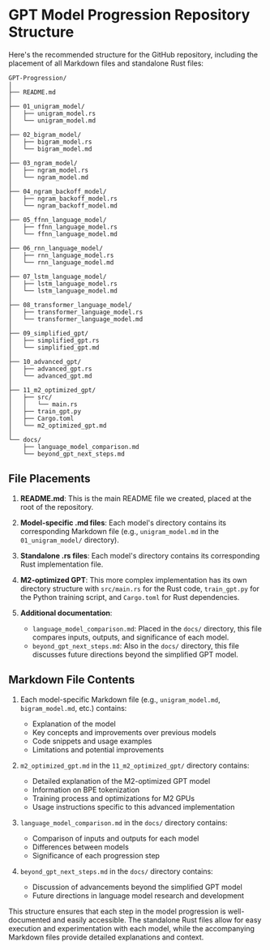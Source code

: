 # GPT Model Progression Repository Structure

Here's the recommended structure for the GitHub repository, including the placement of all Markdown files and standalone Rust files:

```
GPT-Progression/
│
├── README.md
│
├── 01_unigram_model/
│   ├── unigram_model.rs
│   └── unigram_model.md
│
├── 02_bigram_model/
│   ├── bigram_model.rs
│   └── bigram_model.md
│
├── 03_ngram_model/
│   ├── ngram_model.rs
│   └── ngram_model.md
│
├── 04_ngram_backoff_model/
│   ├── ngram_backoff_model.rs
│   └── ngram_backoff_model.md
│
├── 05_ffnn_language_model/
│   ├── ffnn_language_model.rs
│   └── ffnn_language_model.md
│
├── 06_rnn_language_model/
│   ├── rnn_language_model.rs
│   └── rnn_language_model.md
│
├── 07_lstm_language_model/
│   ├── lstm_language_model.rs
│   └── lstm_language_model.md
│
├── 08_transformer_language_model/
│   ├── transformer_language_model.rs
│   └── transformer_language_model.md
│
├── 09_simplified_gpt/
│   ├── simplified_gpt.rs
│   └── simplified_gpt.md
│
├── 10_advanced_gpt/
│   ├── advanced_gpt.rs
│   └── advanced_gpt.md
│
├── 11_m2_optimized_gpt/
│   ├── src/
│   │   └── main.rs
│   ├── train_gpt.py
│   ├── Cargo.toml
│   └── m2_optimized_gpt.md
│
└── docs/
    ├── language_model_comparison.md
    └── beyond_gpt_next_steps.md
```

## File Placements

1. **README.md**: This is the main README file we created, placed at the root of the repository.

2. **Model-specific .md files**: Each model's directory contains its corresponding Markdown file (e.g., `unigram_model.md` in the `01_unigram_model/` directory).

3. **Standalone .rs files**: Each model's directory contains its corresponding Rust implementation file.

4. **M2-optimized GPT**: This more complex implementation has its own directory structure with `src/main.rs` for the Rust code, `train_gpt.py` for the Python training script, and `Cargo.toml` for Rust dependencies.

5. **Additional documentation**:
   - `language_model_comparison.md`: Placed in the `docs/` directory, this file compares inputs, outputs, and significance of each model.
   - `beyond_gpt_next_steps.md`: Also in the `docs/` directory, this file discusses future directions beyond the simplified GPT model.

## Markdown File Contents

1. Each model-specific Markdown file (e.g., `unigram_model.md`, `bigram_model.md`, etc.) contains:
   - Explanation of the model
   - Key concepts and improvements over previous models
   - Code snippets and usage examples
   - Limitations and potential improvements

2. `m2_optimized_gpt.md` in the `11_m2_optimized_gpt/` directory contains:
   - Detailed explanation of the M2-optimized GPT model
   - Information on BPE tokenization
   - Training process and optimizations for M2 GPUs
   - Usage instructions specific to this advanced implementation

3. `language_model_comparison.md` in the `docs/` directory contains:
   - Comparison of inputs and outputs for each model
   - Differences between models
   - Significance of each progression step

4. `beyond_gpt_next_steps.md` in the `docs/` directory contains:
   - Discussion of advancements beyond the simplified GPT model
   - Future directions in language model research and development

This structure ensures that each step in the model progression is well-documented and easily accessible. The standalone Rust files allow for easy execution and experimentation with each model, while the accompanying Markdown files provide detailed explanations and context.